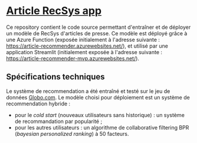 # [Article RecSys app](https://github.com/lefpradier/article-recommender)
Ce repository contient le code source permettant d'entraîner et de déployer un modèle de RecSys d'articles de presse.
Ce modèle est déployé grâce à une Azure Function (exposée initialement à l'adresse suivante : https://article-recommender.azurewebsites.net/), et utilisé par une application Streamlit (initialement exposée à l'adresse suivante : https://article-recommender-mvp.azurewebsites.net/).
## Spécifications techniques

Le système de recommendation a été entraîné et testé sur le jeu de données [Globo.com](https://www.kaggle.com/datasets/gspmoreira/news-portal-user-interactions-by-globocom). Le modèle choisi pour déploiement est un système de recommendation hybride :
- pour le <i>cold start</i> (nouveaux utilisateurs sans historique) : un système de recommandation par popularité ;
- pour les autres utilisateurs : un algorithme de collaborative filtering BPR (<i>bayesian personalized ranking</i>) à 50 facteurs.

